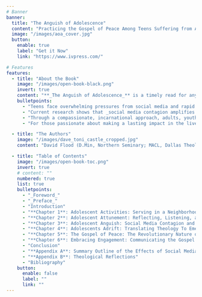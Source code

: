 ```yaml
---
# Banner
banner:
  title: "The Anguish of Adolescence"
  content: "Practicing the Gospel of Peace Among Teens Suffering from Anxiety and Depression."
  image: "/images/aoa_cover.jpg"
  button:
    enable: true
    label: "Get it Now"
    link: "https://www.ivpress.com/"

# Features
features:
  - title: "About the Book"
    image: "/images/open-book-black.png"
    invert: true
    content: "**_The Anguish of Adolescence_** is a timely read for anyone looking to understand and support today's teenagers, especially those grappling with anxiety, depression, and spiritual disconnect. As mental health issues surge, this highlights the importance of offering _the gospel of peace_ to emerging generations yearning for hope."
    bulletpoints:
      - "Teens face overwhelming pressures from social media and rapid cultural changes, often resulting in a growing disconnect from traditional family structures and religious institutions. This gap can be bridged by offering teens a pathway to reconnect with faith and family while addressing their struggles. "
      - "Current research shows that _social media contagion amplifies external voices_, drawing youth into others' narratives and stripping them of their unique stories. Half of all teenagers struggle with anxiety and depression, and suicide attempts continue to rise."
      - "Through a compassionate, incarnational approach, adults, youth ministers, and mentors are encouraged to connect with young people in their spaces—_building trust, listening, and learning their unique language_. Practical steps are provided to begin meaningful relationships, contextualize the gospel for young people, and offer real-world solutions to their struggles."
      - "For those passionate about making a lasting impact in the lives of youth, **_The Anguish of Adolescence_** will equip you with the tools to break down barriers and foster deep, transformative relationships. Ultimately, it’s about offering healing, wholeness, and the love of Jesus to a _generation that desperately needs and yearns for peace but rejects the church_. This resource is for anyone committed to walking with teens through their spiritual and emotional journeys."

  - title: "The Authors"
    image: "/images/dave_toni_castle_cropped.jpg"
    content: "David Flood (D.Min, Northern Seminary; MACL, Dallas Theological Seminary; BA, Moody Bible Institute) and Antoinette Flood (BA, Biblical Studies, University of Northwestern St. Paul; High School Advisor) have committed 30 years to evangelizing, educating, and mentoring teenagers through their 501(c)(3) nonprofit organization, Non-Toxic Youth Alternatives, Inc."

  - title: "Table of Contents"
    image: "/images/open-book-toc.png"
    invert: true
    # content: ""
    numbered: true
    list: true
    bulletpoints:
      - "_Foreword_"
      - "_Preface_"
      - "Introduction"
      - "**Chapter 1**: Adolescent Activities: Serving in a Neighborhood Teen Center"
      - "**Chapter 2**: Adolescent Attunement: Reflecting, Listening, and Learning Through Shared Experiences"
      - "**Chapter 3**: Adolescent Anguish: Social Media Contagion and the Devastating Rise of Anxiety and Depression"
      - "**Chapter 4**: Adolescents Adrift: Translating Theology To Emerging Generations"
      - "**Chapter 5**: The Gospel of Peace: The Revolutionary Nature of Reconciliation"
      - "**Chapter 6**: Embracing Engagement: Communicating the Gospel of Peace to Digital-Age Teens"
      - "Conclusion"
      - "**Appendix A**: Summary Outline of the Effects of Social Media Contagion"
      - "**Appendix B**: Theological Reflections"
      - "Bibliography"
    button:
      enable: false
      label: ""
      link: ""
---
```

